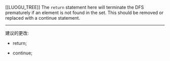[[LUOGU_TREE]]
The `return` statement here will terminate the DFS prematurely if an element is not found in the set. This should be removed or replaced with a continue statement.

---

建议的更改:

- return;  
+ continue;